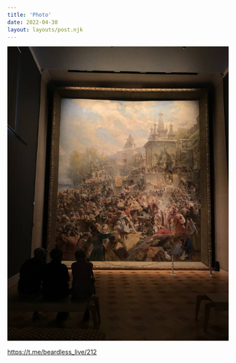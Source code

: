 ```yaml
---
title: 'Photo'
date: 2022-04-30
layout: layouts/post.njk
---
```


![](/img/AgACAgIAAx0CVDWW-AAD1GJtCzCaoVqyKHOF8pyevdxqPbWxAAJRvTEbl1toS7LPTe4iwV0qAQADAgADcwADJAQ.jpg
)


https://t.me/beardless_live/212